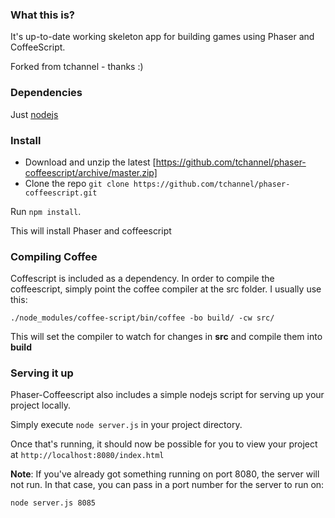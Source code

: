 ### What this is?

It's up-to-date working skeleton app for building games using Phaser and CoffeeScript.

Forked from tchannel - thanks :)

### Dependencies 

Just [nodejs](http://nodejs.org/)

### Install 

- Download and unzip the latest [https://github.com/tchannel/phaser-coffeescript/archive/master.zip]
- Clone the repo `git clone https://github.com/tchannel/phaser-coffeescript.git`


Run `npm install`.

This will install Phaser and coffeescript


### Compiling Coffee

Coffescript is included as a dependency. In order to compile the coffeescript, simply point the coffee compiler at the src folder. I usually use this:

    ./node_modules/coffee-script/bin/coffee -bo build/ -cw src/

This will set the compiler to watch for changes in **src** and compile them into **build**


### Serving it up

Phaser-Coffeescript also includes a simple nodejs script for serving up your project locally.

Simply execute `node server.js` in your project directory.

Once that's running, it should now be possible for you to view your project at `http://localhost:8080/index.html`

**Note**: If you've already got something running on port 8080, the server will not run. In that case, you can pass in a port number for the server to run on:

    node server.js 8085
